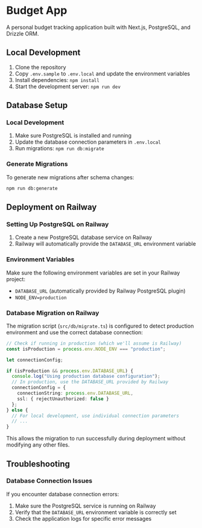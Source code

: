 # Budget App

A personal budget tracking application built with Next.js, PostgreSQL, and Drizzle ORM.

## Local Development

1. Clone the repository
2. Copy `.env.sample` to `.env.local` and update the environment variables
3. Install dependencies: `npm install`
4. Start the development server: `npm run dev`

## Database Setup

### Local Development
1. Make sure PostgreSQL is installed and running
2. Update the database connection parameters in `.env.local`
3. Run migrations: `npm run db:migrate`

### Generate Migrations
To generate new migrations after schema changes:
```bash
npm run db:generate
```

## Deployment on Railway

### Setting Up PostgreSQL on Railway

1. Create a new PostgreSQL database service on Railway
2. Railway will automatically provide the `DATABASE_URL` environment variable

### Environment Variables

Make sure the following environment variables are set in your Railway project:

- `DATABASE_URL` (automatically provided by Railway PostgreSQL plugin)
- `NODE_ENV=production`

### Database Migration on Railway

The migration script (`src/db/migrate.ts`) is configured to detect production environment and use the correct database connection:

```typescript
// Check if running in production (which we'll assume is Railway)
const isProduction = process.env.NODE_ENV === "production";

let connectionConfig;

if (isProduction && process.env.DATABASE_URL) {
  console.log("Using production database configuration");
  // In production, use the DATABASE_URL provided by Railway
  connectionConfig = {
    connectionString: process.env.DATABASE_URL,
    ssl: { rejectUnauthorized: false }
  };
} else {
  // For local development, use individual connection parameters
  // ...
}
```

This allows the migration to run successfully during deployment without modifying any other files.

## Troubleshooting

### Database Connection Issues

If you encounter database connection errors:

1. Make sure the PostgreSQL service is running on Railway
2. Verify that the `DATABASE_URL` environment variable is correctly set
3. Check the application logs for specific error messages

